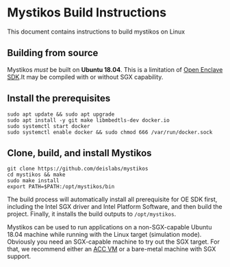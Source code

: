 # Mystikos Build Instructions

This document contains instructions to build mystikos on Linux

## Building from source

Mystikos *must* be built on **Ubuntu 18.04**. This is a limitation of [Open
Enclave SDK](github.com/openenclave/openenclave).It may be compiled with or
without SGX capability.

## Install the prerequisites

```
sudo apt update && sudo apt upgrade
sudo apt install -y git make libmbedtls-dev docker.io
sudo systemctl start docker
sudo systemctl enable docker && sudo chmod 666 /var/run/docker.sock
```

## Clone, build, and install Mystikos

```
git clone https://github.com/deislabs/mystikos
cd mystikos && make
sudo make install
export PATH=$PATH:/opt/mystikos/bin
```

The build process will automatically install all prerequisite for OE SDK first,
including the Intel SGX driver and Intel Platform Software, and then build the
project. Finally, it installs the build outputs to `/opt/mystikos`.

Mystikos can be used to run applications on a non-SGX-capable Ubuntu 18.04
machine while running with the Linux target (simulation mode). Obviously you
need an SGX-capable machine to try out the SGX target. For that, we recommend
either an [ACC VM](https://aka.ms/accgetstarted) or a bare-metal machine with
SGX support.
